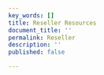 ```yaml
---
key_words: []
title: Reseller Resources
document_title: ''
permalink: Reseller
description: ''
published: false

---
```

